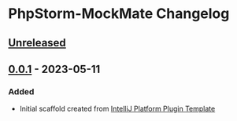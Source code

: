 <!-- Keep a Changelog guide -> https://keepachangelog.com -->

# PhpStorm-MockMate Changelog

## [Unreleased]

## [0.0.1] - 2023-05-11

### Added
- Initial scaffold created from [IntelliJ Platform Plugin Template](https://github.com/JetBrains/intellij-platform-plugin-template)

[Unreleased]: https://github.com/michaelcozzolino/PhpStorm-MockMate/compare/v0.0.1...HEAD

[0.0.1]: https://github.com/michaelcozzolino/PhpStorm-MockMate/commits/v0.0.1

[Unreleased]: https://github.com/michaelcozzolino/PhpStorm-MockMate/compare/v0.0.1...HEAD

[0.0.1]: https://github.com/michaelcozzolino/PhpStorm-MockMate/commits/v0.0.1

[Unreleased]: https://github.com/michaelcozzolino/PhpStorm-MockMate/compare/v0.0.1...HEAD

[0.0.1]: https://github.com/michaelcozzolino/PhpStorm-MockMate/commits/v0.0.1

[Unreleased]: https://github.com/michaelcozzolino/PhpStorm-MockMate/compare/v0.0.1...HEAD

[0.0.1]: https://github.com/michaelcozzolino/PhpStorm-MockMate/commits/v0.0.1
